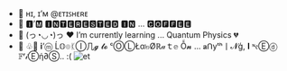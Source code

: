 - 👋 ʜɪ, ɪ’ᴍ @ᴇᴛɪꜱʜᴇʀᴇ
- 👀 🅸’🅼 🅸🅽🆃🅴🆁🅴🆂🆃🅴🅳 🅸🅽 ... 🅲🅾🅵🅵🅴🅴
- 🌱 (っ◔◡◔)っ ♥ I’m currently learning ... Quantum Physics 💔
- 💞️ ♧🍫  𝐢’ⓜ Ĺ𝕆๏ᛕⒾ几𝓰 𝓽𝓸 ᶜⓄⓁŁα๒Øℝ𝒶ｔ𝕖 Ỗ𝓷 ... 𝐚ᑎуᵗʰ丨𝓝ģ, 𝐈 ᶰ𝔢Ⓔⓓ 𝔽ʳ𝒾Ⓔή∂Ⓢ.. :(
![et](https://user-images.githubusercontent.com/76783922/143673020-31b5edc3-4ec1-47eb-9485-704bc494b57e.gif)
